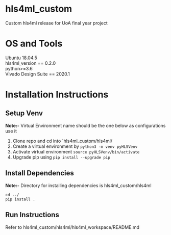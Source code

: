 # hls4ml_custom
Custom hls4ml release for UoA final year project

# OS and Tools
Ubuntu 18.04.5  
hls4ml_version == 0.2.0  
python>=3.6  
Vivado Design Suite == 2020.1  

# Installation Instructions
## Setup Venv
**Note:-** Virtual Environment name should be the one below as configurations use it
1) Clone repo and cd into `hls4ml_custom/hls4ml/
2) Create a virtual environment by `python3 -m venv pyHLSVenv`
3) Activate virtual environment `source pyHLSVenv/bin/activate`
4) Upgrade pip using `pip install --upgrade pip`

## Install Dependencies
**Note:-** Directory for installing dependencies is hls4ml_custom/hls4ml
 ```
 cd ../
 pip install .
 ```
## Run Instructions
Refer to hls4ml_custom/hls4ml/hls4ml_workspace/README.md
